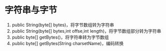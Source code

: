 # 字符串与字节
1. public String(byte[] bytes)，将字节数组转为字符串
2. public String(byte[] bytes,int offse,int length)，将字节数组部分转为字符串
3. public byte[] getBytes()，将字符串转为字节数组
4. public byte[] getBytes(String charsetName)，编码转换
